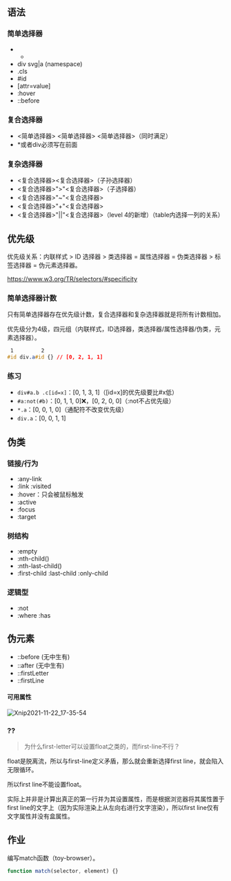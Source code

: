 ## 语法

### 简单选择器

- *
- div svg|a (namespace)
- .cls
- #id
- [attr=value]
- :hover
- ::before

### 复合选择器

- <简单选择器> <简单选择器> <简单选择器>（同时满足）
- *或者div必须写在前面

### 复杂选择器

- <复合选择器><sp><复合选择器>（子孙选择器）
- <复合选择器>">"<复合选择器>（子选择器）
- <复合选择器>"~"<复合选择器>
- <复合选择器>"+"<复合选择器>
- <复合选择器>"||"<复合选择器>（level 4的新增）（table内选择一列的关系）

## 优先级

优先级关系：内联样式 > ID 选择器 > 类选择器 = 属性选择器 = 伪类选择器 > 标签选择器 = 伪元素选择器。

https://www.w3.org/TR/selectors/#specificity

### 简单选择器计数

只有简单选择器存在优先级计数，复合选择器和复杂选择器就是将所有计数相加。

优先级分为4级，四元组（内联样式，ID选择器，类选择器/属性选择器/伪类，元素选择器）。

```css
 1         2 
#id div.a#id {} // [0, 2, 1, 1]
```

### 练习

- `div#a.b .c[id=x]`：[0, 1, 3, 1]（[id=x]的优先级要比#x低）
- `#a:not(#b)`：[0, 1, 1, 0]❌，[0, 2, 0, 0]（:not不占优先级）
- `*.a`：[0, 0, 1, 0]（通配符不改变优先级）
- `div.a`：[0, 0, 1, 1]

## 伪类

### 链接/行为

- :any-link
- :link :visited
- :hover：只会被鼠标触发
- :active
- :focus
- :target

### 树结构

- :empty
- :nth-child()
- :nth-last-child()
- :first-child :last-child :only-child

### 逻辑型

- :not
- :where :has

## 伪元素

- ::before (无中生有)
- ::after (无中生有)
- ::firstLetter
- ::firstLine

#### 可用属性

![Xnip2021-11-22_17-35-54](/Users/httishere/Downloads/Xnip2021-11-22_17-35-54.jpg)

### ??

>  为什么first-letter可以设置float之类的，而first-line不行？

float是脱离流，所以与first-line定义矛盾，那么就会重新选择first line，就会陷入无限循环。

所以first line不能设置float。

实际上并非是计算出真正的第一行并为其设置属性，而是根据浏览器将其属性置于first line的文字上（因为实际渲染上从左向右进行文字渲染），所以first line仅有文字属性并没有盒属性。

## 作业

编写match函数（toy-browser）。

```js
function match(selector, element) {}
```

